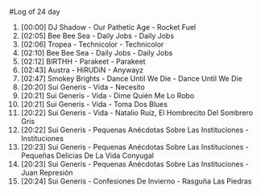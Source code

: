 #Log of 24 day

1. [00:00] DJ Shadow - Our Pathetic Age - Rocket Fuel
1. [02:05] Bee Bee Sea - Daily Jobs - Daily Jobs
1. [02:06] Tropea - Technicolor - Technicolor
1. [02:10] Bee Bee Sea - Daily Jobs - Daily Jobs
1. [02:12] BIRTHH - Parakeet - Parakeet
1. [02:43] Austra - HiRUDiN - Anywayz
1. [02:47] Smokey Brights - Dance Until We Die - Dance Until We Die
1. [20:20] Sui Generis - Vida - Necesito
1. [20:21] Sui Generis - Vida - Dime Quién Me Lo Robo
1. [20:21] Sui Generis - Vida - Toma Dos Blues
1. [20:22] Sui Generis - Vida - Natalio Ruiz, El Hombrecito Del Sombrero Gris
1. [20:22] Sui Generis - Pequenas Anécdotas Sobre Las Instituciones - Instituciones
1. [20:23] Sui Generis - Pequenas Anécdotas Sobre Las Instituciones - Pequeñas Delicias De La Vida Conyugal
1. [20:23] Sui Generis - Pequenas Anécdotas Sobre Las Instituciones - Juan Represión
1. [20:24] Sui Generis - Confesiones De Invierno - Rasguña Las Piedras
